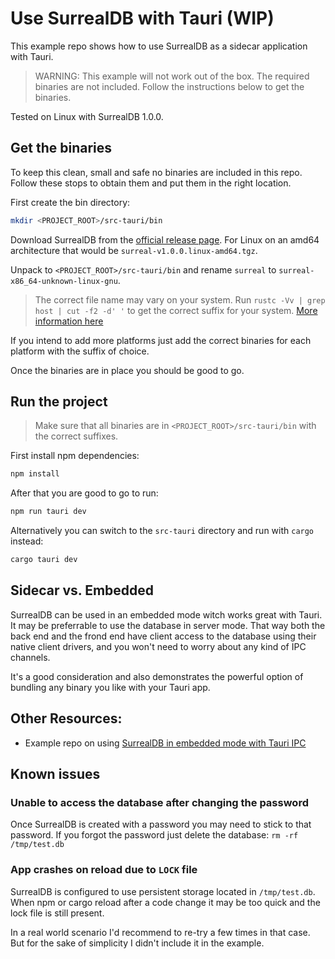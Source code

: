 # Use SurrealDB with Tauri (WIP)

This example repo shows how to use SurrealDB as a sidecar application with Tauri.

> WARNING: This example will not work out of the box. The required binaries are not included. Follow the instructions
> below to get the binaries.

Tested on Linux with SurrealDB 1.0.0.

## Get the binaries

To keep this clean, small and safe no binaries are included in this repo. Follow these stops to obtain them and put them
in the right location.

First create the bin directory:

```bash
mkdir <PROJECT_ROOT>/src-tauri/bin
```

Download SurrealDB from the [official release page](https://github.com/surrealdb/surrealdb/releases). For Linux on an
amd64 architecture that would be `surreal-v1.0.0.linux-amd64.tgz`.

Unpack to `<PROJECT_ROOT>/src-tauri/bin` and rename `surreal` to `surreal-x86_64-unknown-linux-gnu`.

> The correct file name may vary on your system. Run `rustc -Vv | grep host | cut -f2 -d' '` to get the correct suffix
> for your system. [More information here](https://tauri.app/v1/guides/building/sidecar/)

If you intend to add more platforms just add the correct binaries for each platform with the suffix of choice.

Once the binaries are in place you should be good to go.

## Run the project

> Make sure that all binaries are in `<PROJECT_ROOT>/src-tauri/bin` with the correct suffixes.

First install npm dependencies:

```bash
npm install
```

After that you are good to go to run:

```bash
npm run tauri dev
```

Alternatively you can switch to the `src-tauri` directory and run with `cargo` instead:

```bash
cargo tauri dev
```

## Sidecar vs. Embedded

SurrealDB can be used in an embedded mode witch works great with Tauri. It may be preferrable to use the database
in server mode. That way both the back end and the frond end have client access to the database using their
native client drivers, and you won't need to worry about any kind of IPC channels.

It's a good consideration and also demonstrates the powerful option of bundling any binary you like with your Tauri app.

## Other Resources:

* Example repo on using [SurrealDB in embedded mode with Tauri IPC](https://github.com/reymom/surrealdb-starter-taurikit)

## Known issues

### Unable to access the database after changing the password

Once SurrealDB is created with a password you may need to stick to that password. If you forgot the password just delete
the database: `rm -rf /tmp/test.db`

### App crashes on reload due to `LOCK` file

SurrealDB is configured to use persistent storage located in `/tmp/test.db`. When npm or cargo reload after a code
change it may be too quick and the lock file is still present.

In a real world scenario I'd recommend to re-try a few times in that case. But for the sake of simplicity I didn't
include it in the example.
